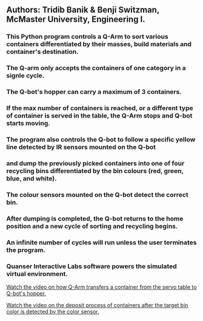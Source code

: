## Authors: Tridib Banik & Benji Switzman, McMaster University, Engineering I.

### This Python program controls a Q-Arm to sort various containers differentiated by their masses, build materials and container's destination. 

### The Q-arm only accepts the containers of one category in a signle cycle.

### The Q-bot's hopper can carry a maximum of 3 containers.

### If the max number of containers is reached, or a different type of container is served in the table, the Q-Arm stops and Q-bot starts moving.

### The program also controls the Q-bot to follow a specific yellow line detected by IR sensors mounted on the Q-bot 
### and dump the previously picked containers into one of four recycling bins differentiated by the bin colours (red, green, blue, and white). 

### The colour sensors mounted on the Q-bot detect the correct bin. 

### After dumping is completed, the Q-bot returns to the home position and a new cycle of sorting and recycling begins.

### An infinite number of cycles will run unless the user terminates the program. 

### Quanser Interactive Labs software powers the simulated virtual environment.

[Watch the video on how Q-Arm transfers a container from the servo table to Q-bot's hopper.](./ServoTable_to_Hopper.mp4)

[Watch the video on the deposit process of containers after the target bin color is detected by the color sensor.](./DepositContainers_to_TargetBin.mp4)
